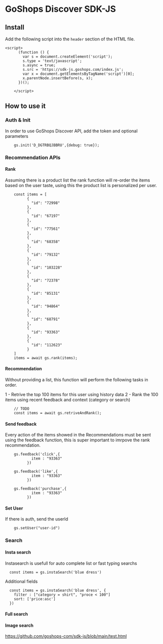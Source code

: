 # GoShops Discover SDK-JS

## Install

Add the following script into the `header` section of the HTML file.

```
<script>
      (function () {
        var s = document.createElement('script');
        s.type = 'text/javascript';
        s.async = true;
        s.src = 'https://sdk-js.goshops.com/index.js';
        var x = document.getElementsByTagName('script')[0];
        x.parentNode.insertBefore(s, x);
      })();

    </script>
```

## How to use it 

### Auth & Init 

In order to use GoShops Discover API, add the token and optional parameters 

```
    gs.init('D_DGTRBQJBBRU',{debug: true});
```

### Recommendation APIs

#### Rank 

Assuming there is a product list the rank function will re-order the items based on the user taste, using this the product list is personalized per user.

```
    const items = [
          {
            "id": "72998"
          },
          {
            "id": "67197"
          },
          {
            "id": "77561"
          },
          {
            "id": "68358"
          },
          {
            "id": "79132"
          },
          {
            "id": "103228"
          },
          {
            "id": "72378"
          },
          {
            "id": "85131"
          },
          {
            "id": "94864"
          },
          {
            "id": "68791"
          },
          {
            "id": "93363"
          },
          {
            "id": "112623"
          }
    ]
    items = await gs.rank(items);
```

#### Recommendation

Without providing a list, this function will perform the following tasks in order. 

1 - Retrive the top 100 items for this user using history data
2 - Rank the 100 items using recent feedback and context (category or search)

```
    // TODO
    const items = await gs.retriveAndRank();
```

#### Send feedback

Every action of the items showed in the Recommendations must be sent using the feedback function, this is super important to imrpove the rank recommendation. 

```
    gs.feedback('click',{
            item : "93363"
          })

    gs.feedback('like',{
            item : "93363"
          })

    gs.feedback('purchase',{
            item : "93363"
          })
```

#### Set User

If there is auth, send the userId

```
    gs.setUser("user-id")
```


### Search 

#### Insta search 

Instasearch is usefull for auto complete list or fast typing searchs 

```
  const items = gs.instaSearch('blue dress')
```

Additional fields 

```
  const items = gs.instaSearch('blue dress', {
    filter : ["category = shirt", "proce < 100"]
    sort: ['price:asc']
  })
```

#### Full search 


#### Image search 


https://github.com/goshops-com/sdk-js/blob/main/test.html

